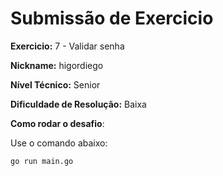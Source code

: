 # Submissão de Exercicio

**Exercicio:** 7 - Validar senha

**Nickname:** higordiego

**Nível Técnico:** Senior

**Dificuldade de Resolução:** Baixa

**Como rodar o desafio**:

Use o comando abaixo:

```bash
go run main.go
```
